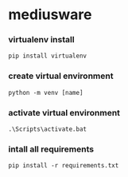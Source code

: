 # mediusware

### virtualenv install
```
pip install virtualenv
```

### create virtual environment
```
python -m venv [name]
```

### activate virtual environment
```
.\Scripts\activate.bat
```

### intall all requirements
```
pip install -r requirements.txt